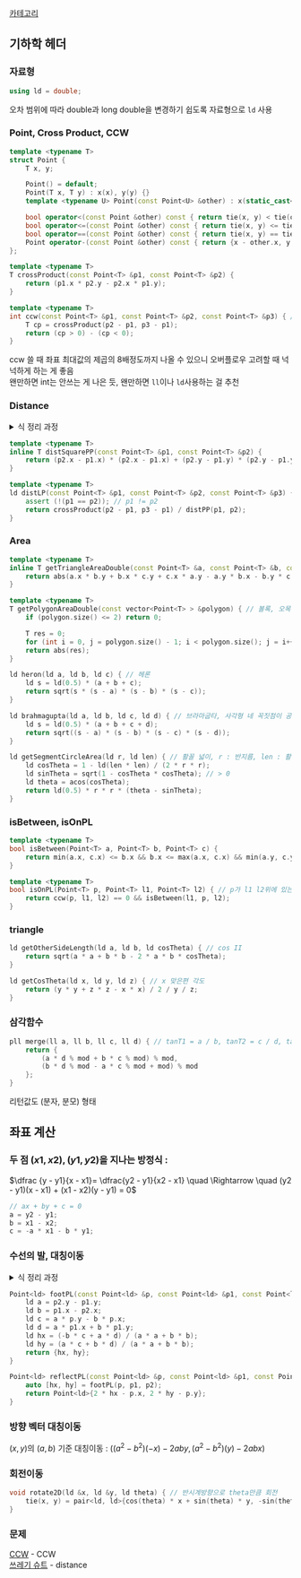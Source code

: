 [카테고리](/README.md)
## 기하학 헤더
### 자료형
```cpp
using ld = double;
```
오차 범위에 따라 double과 long double을 변경하기 쉽도록 자료형으로 `ld` 사용
### Point, Cross Product, CCW
```cpp
template <typename T>
struct Point {
    T x, y;

    Point() = default;
    Point(T x, T y) : x(x), y(y) {}
    template <typename U> Point(const Point<U> &other) : x(static_cast<T>(other.x)), y(static_cast<T>(other.y)) {}

    bool operator<(const Point &other) const { return tie(x, y) < tie(other.x, other.y); }
    bool operator<=(const Point &other) const { return tie(x, y) <= tie(other.x, other.y); }
    bool operator==(const Point &other) const { return tie(x, y) == tie(other.x, other.y); }
    Point operator-(const Point &other) const { return {x - other.x, y - other.y}; }
};

template <typename T>
T crossProduct(const Point<T> &p1, const Point<T> &p2) {
    return (p1.x * p2.y - p2.x * p1.y);
}

template <typename T>
int ccw(const Point<T> &p1, const Point<T> &p2, const Point<T> &p3) { // -1 : 시계, 0 : 일직선, 1 : 반시계
    T cp = crossProduct(p2 - p1, p3 - p1);
    return (cp > 0) - (cp < 0);
}
```
ccw 쓸 때 좌표 최대값의 제곱의 8배정도까지 나올 수 있으니 오버플로우 고려할 때 넉넉하게 하는 게 좋음   
왠만하면 int는 안쓰는 게 나은 듯, 왠만하면 `ll`이나 `ld`사용하는 걸 추천   

### Distance
<details>
<summary>식 정리 과정</summary>

p1p2와 p3 사이 거리(수선의 발이 선분 위에 있을 때)   

$(y_2 - y_1)(x - x_1) - (x_2 - x_1)(y - y_1) = 0$   

$(x_3, y_3) \text{에서 거리} = \dfrac{|(y_2 - y_1)(x_3 - x_1) - (x_2 - x_1)(y_3 - y_1)|}{\sqrt{(y_2 - y_1) ^ 2 + (x_2 - x_1) ^ 2}} = \dfrac{|cp(p3 - p1, p2 - p1)|}{dist(p_1, p_2)}$
</details>

```cpp
template <typename T>
inline T distSquarePP(const Point<T> &p1, const Point<T> &p2) {
    return (p2.x - p1.x) * (p2.x - p1.x) + (p2.y - p1.y) * (p2.y - p1.y);
}

template <typename T>
ld distLP(const Point<T> &p1, const Point<T> &p2, const Point<T> &p3) { // distance from L(line, p1p2) to P(point, p3)
    assert (!(p1 == p2)); // p1 != p2
    return crossProduct(p2 - p1, p3 - p1) / distPP(p1, p2);
}
```
### Area
```cpp
template <typename T>
inline T getTriangleAreaDouble(const Point<T> &a, const Point<T> &b, const Point<T> &c) {
    return abs(a.x * b.y + b.x * c.y + c.x * a.y - a.y * b.x - b.y * c.x - c.y * a.x);
}

template <typename T>
T getPolygonAreaDouble(const vector<Point<T> > &polygon) { // 볼록, 오목 상관없이 단순다각형이면 넓이 계산 가능
    if (polygon.size() <= 2) return 0;

    T res = 0;
    for (int i = 0, j = polygon.size() - 1; i < polygon.size(); j = i++) res += crossProduct(polygon[j], polygon[i]);
    return abs(res);
}

ld heron(ld a, ld b, ld c) { // 헤론
    ld s = ld(0.5) * (a + b + c);
    return sqrt(s * (s - a) * (s - b) * (s - c));
}

ld brahmagupta(ld a, ld b, ld c, ld d) { // 브라마굽타, 사각형 네 꼭짓점이 공원점일 때
    ld s = ld(0.5) * (a + b + c + d);
    return sqrt((s - a) * (s - b) * (s - c) * (s - d));
}

ld getSegmentCircleArea(ld r, ld len) { // 활꼴 넓이, r : 반지름, len : 활꼴 길이
    ld cosTheta = 1 - ld(len * len) / (2 * r * r);
    ld sinTheta = sqrt(1 - cosTheta * cosTheta); // > 0
    ld theta = acos(cosTheta);
    return ld(0.5) * r * r * (theta - sinTheta);
}
```

### isBetween, isOnPL
```cpp
template <typename T>
bool isBetween(Point<T> a, Point<T> b, Point<T> c) {
    return min(a.x, c.x) <= b.x && b.x <= max(a.x, c.x) && min(a.y, c.y) <= b.y && b.y <= max(a.y, c.y);
}

template <typename T>
bool isOnPL(Point<T> p, Point<T> l1, Point<T> l2) { // p가 l1 l2위에 있는지
    return ccw(p, l1, l2) == 0 && isBetween(l1, p, l2);
}
```

### triangle
```cpp
ld getOtherSideLength(ld a, ld b, ld cosTheta) { // cos II
    return sqrt(a * a + b * b - 2 * a * b * cosTheta);
}

ld getCosTheta(ld x, ld y, ld z) { // x 맞은편 각도
    return (y * y + z * z - x * x) / 2 / y / z;
}
```

### 삼각함수
```cpp
pll merge(ll a, ll b, ll c, ll d) { // tanT1 = a / b, tanT2 = c / d, tan(T1 + T2) = ?
    return {
        (a * d % mod + b * c % mod) % mod,
        (b * d % mod - a * c % mod + mod) % mod
    };
}
```
리턴값도 (분자, 분모) 형태

## 좌표 계산
### 두 점 $(x1, x2), (y1, y2)$을 지나는 방정식 :   

$\dfrac {y - y1}{x - x1}= \dfrac{y2 - y1}{x2 - x1} \quad \Rightarrow \quad (y2 - y1)(x - x1) + (x1 - x2)(y - y1) = 0$   


```cpp
// ax + by + c = 0
a = y2 - y1;
b = x1 - x2;
c = -a * x1 - b * y1;
```

### 수선의 발, 대칭이동
<details>
<summary>식 정리 과정</summary>

(X, Y)에서 (x1, y1), (x2, y2)을 지나는 직선에 수선의 발 내린다고 하면   

$\dfrac{y_2 - y_1}{x_2 - x_1} \cdot \dfrac{y - Y}{x - X} = -1 \quad \Rightarrow \quad (y - Y)(y_2 - y_1) + (x - X)(x_2 - x_1) = 0$   

$\dfrac{y - y_1}{x - x_1} = \dfrac{y_2 - y_1}{x_2 - x_1} \quad \Rightarrow \quad (y_2 - y_1)(x - x_1) + (x_1 - x_2)(y - y_1) = 0$   

$let) \quad a = y_2 - y_1, \quad b = x_1 - x_2, \quad c = a Y - b X, \quad d = a x_1 + b y_1$   

$-bx + ay = c, \quad ax + by = d \quad \Rightarrow \quad \therefore x = \dfrac{-bc + ad}{a^2 + b^2}, \quad y = \dfrac{ac + bd}{a^2 + b^2}$   
</details>

```cpp
Point<ld> footPL(const Point<ld> &p, const Point<ld> &p1, const Point<ld> &p2) { // p에서 직선 p1p2에 내린 수선의발
    ld a = p2.y - p1.y;
    ld b = p1.x - p2.x;
    ld c = a * p.y - b * p.x;
    ld d = a * p1.x + b * p1.y;
    ld hx = (-b * c + a * d) / (a * a + b * b);
    ld hy = (a * c + b * d) / (a * a + b * b);
    return {hx, hy};
}

Point<ld> reflectPL(const Point<ld> &p, const Point<ld> &p1, const Point<ld> &p2) { // p의 직선 p1p2 기준 대칭이동
    auto [hx, hy] = footPL(p, p1, p2);
    return Point<ld>{2 * hx - p.x, 2 * hy - p.y};
}
```

### 방향 벡터 대칭이동
$(x, y)$의 $(a, b)$ 기준 대칭이동 : $((a^2 - b^2)(-x) - 2aby, (a^2 - b^2)(y) - 2abx)$

### 회전이동
```cpp
void rotate2D(ld &x, ld &y, ld theta) { // 반시계방향으로 theta만큼 회전
    tie(x, y) = pair<ld, ld>{cos(theta) * x + sin(theta) * y, -sin(theta) * x + cos(theta) * y};
}
```
<!-- TODO rotate3D추가해야 됨, 3D에서 z에 아무값넣어보내면 2D로도 쓸수있으니 3D만들고 나서 2D삭제하면 될 듯 -->

### 문제
[CCW](https://www.acmicpc.net/problem/11758) - CCW   
[쓰레기 슈트](https://www.acmicpc.net/problem/4225) - distance   